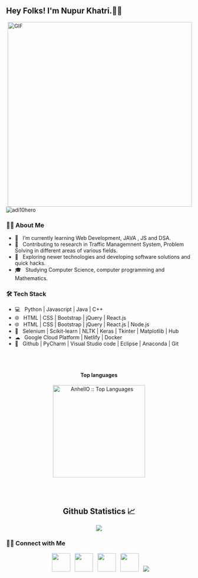 <h2> Hey Folks! I'm Nupur Khatri.👩‍💻</h2>
<img align="right" alt="GIF" src="https://cdn.dribbble.com/users/2646423/screenshots/5507196/computer.gif" width="500"/>
<p align="left"> <img   src="https://komarev.com/ghpvc/?username=Nupur-Khatri&color=ff69b4&&style=plastic" alt="adi10hero" /> </p>
<h3>👩‍💻 About Me </h3>

- 🔭 &nbsp; I’m currently learning Web Development, JAVA , JS and DSA.
- 🔧 &nbsp; Contributing to research in Traffic Managemnent System, Problem Solving in different areas of various fields.
- 🤔 &nbsp; Exploring newer technologies and developing software solutions and quick hacks.
- 🎓 &nbsp; Studying Computer Science, computer programming and Mathematics.
<h3>🛠 Tech Stack</h3>

- 💻 &nbsp; Python | Javascript | Java | C++   
- 🌐 &nbsp; HTML | CSS | Bootstrap | jQuery | React.js
- 🌐 &nbsp; HTML | CSS | Bootstrap | jQuery | React.js | Node.js
- 🐍 &nbsp; Selenium | Scikit-learn | NLTK | Keras | Tkinter | Matplotlib | Hub
- ☁ &nbsp; Google Cloud Platform | Netlify | Docker
- 🔧 &nbsp; Github | PyCharm | Visual Studio code | Eclipse | Anaconda | Git

<br><br>
<h4 align="center">Top languages</h4>
<p align="center"><img src="https://github-readme-stats.vercel.app/api/top-langs/?username=Nupur-Khatri&langs_count=10&theme=tokyonight&layout=compact" alt="AnhellO :: Top Languages" height="250" /></p>
<br><br>
<h2 align="center"> Github Statistics 📈 </h2>
  
<div align="center"> 
  <a href=""><img align="center" src="https://github-readme-stats-sigma-five.vercel.app/api?username=Nupur-Khatri&show_icons=true&include_all_commits=true&count_private=true&theme=midnight-purple&line_height=40" /></a></div>
<h3> 🤝🏻 Connect with Me </h3>
<p align="center">
&nbsp; <a href="https://twitter.com/Nupur_Khatri_" target="_blank" rel="noopener noreferrer"><img src="https://img.icons8.com/plasticine/100/000000/twitter.png" width="50" /></a>  
&nbsp; <a href="https://www.instagram.com/nupurkhatriofficial/?hl=en" target="_blank" rel="noopener noreferrer"><img src="https://img.icons8.com/plasticine/100/000000/instagram-new.png" width="50" /></a>  
&nbsp; <a href="https://www.linkedin.com/in/nupur-khatri-353632190/" target="_blank" rel="noopener noreferrer"><img src="https://img.icons8.com/plasticine/100/000000/linkedin.png" width="50" /></a>
&nbsp; <a href="mailto:nupur532002@gmail.com" target="_blank" rel="noopener noreferrer"><img src="https://img.icons8.com/plasticine/100/000000/gmail.png"  width="50" /></a>
&nbsp; <a href="https://medium.com/@nupur532002" target="_blank" rel="noopener noreferrer"><img src="https://img.icons8.com/color/48/000000/medium-monogram.png"/></a>
</p>
